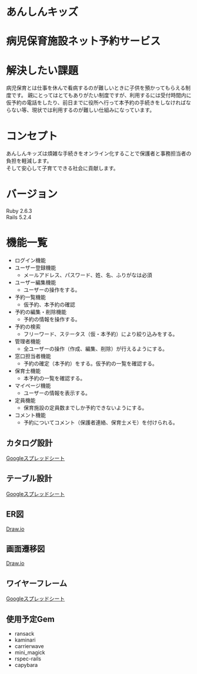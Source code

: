 # あんしんキッズ

# 病児保育施設ネット予約サービス

# 解決したい課題
病児保育とは仕事を休んで看病するのが難しいときに子供を預かってもらえる制度です。
親にとってはとてもありがたい制度ですが、利用するには受付時間内に仮予約の電話をしたり、前日までに役所へ行って本予約の手続きをしなければならない等、現状では利用するのが難しい仕組みになっています。

# コンセプト
あんしんキッズは煩雑な手続きをオンライン化することで保護者と事務担当者の負担を軽減します。\
そして安心して子育てできる社会に貢献します。

# バージョン
Ruby 2.6.3\
Rails 5.2.4

# 機能一覧

* ログイン機能
* ユーザー登録機能
  * メールアドレス、パスワード、姓、名、ふりがなは必須
* ユーザー編集機能
  * ユーザーの操作をする。
* 予約一覧機能
  * 仮予約、本予約の確認
* 予約の編集・削除機能
  * 予約の情報を操作する。
* 予約の検索
  * フリーワード、ステータス（仮・本予約）により絞り込みをする。
* 管理者機能
  * 全ユーザーの操作（作成、編集、削除）が行えるようにする。
* 窓口担当者機能
  * 予約の確定（本予約）をする。仮予約の一覧を確認する。
* 保育士機能
  * 本予約の一覧を確認する。
* マイページ機能
  * ユーザーの情報を表示する。
* 定員機能
  * 保育施設の定員数までしか予約できないようにする。
* コメント機能
  * 予約についてコメント（保護者連絡、保育士メモ）を付けられる。

## カタログ設計
[Googleスプレッドシート](https://docs.google.com/spreadsheets/d/10yvr_-g7P8p7djihJd5azVzyCWWB0n8XN4H2jfQ5ynE/edit#gid=1137449687)
## テーブル設計
[Googleスプレッドシート](https://docs.google.com/spreadsheets/d/1NtphrLYvBmN8jrOSotKD8EiXoRDo84038nifjXmbqKY/edit#gid=1502539650)
## ER図
[Draw.io](https://www.draw.io/#G1K6tKCB2e4J1Thjdg9z7wN2ZnjQqBvH7G)
## 画面遷移図
[Draw.io](https://www.draw.io/#G1aLlFDHNzqzxBe8syLPzqmzBhYODyYGpr)
## ワイヤーフレーム
[Googleスプレッドシート](https://docs.google.com/spreadsheets/d/1vpvGSbl4zREDn6Dq-eJ7eC-_Wx68nhWOeGWLzO52O5M/edit#gid=961519512)

## 使用予定Gem
* ransack
* kaminari
* carrierwave
* mini_magick
* rspec-rails
* capybara
